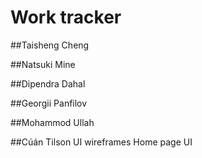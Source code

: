 # Work tracker

##Taisheng Cheng


##Natsuki Mine


##Dipendra Dahal


##Georgii Panfilov


##Mohammod Ullah


##Cúán Tilson
UI wireframes
Home page UI
